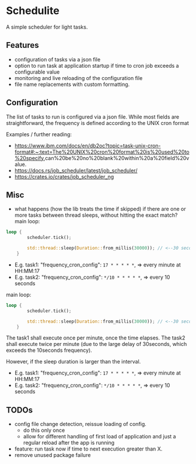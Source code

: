 # Schedulite

A simple scheduler for light tasks.

## Features

- configuration of tasks via a json file
- option to run task at application startup if time to cron job exceeds a configurable value
- monitoring and live reloading of the configuration file
- file name replacements with custom formatting.

## Configuration

The list of tasks to run is configured via a json file.
While most fields are straightforward, the frequency is defined according to the UNIX cron format

Examples /  further reading:

- <https://www.ibm.com/docs/en/db2oc?topic=task-unix-cron-format#:~:text=The%20UNIX%20cron%20format%20is%20used%20to%20specify>,can%20be%20no%20blank%20within%20a%20field%20value.
- <https://docs.rs/job_scheduler/latest/job_scheduler/>
- <https://crates.io/crates/job_scheduler_ng>

## Misc

- what happens (how the lib treats the time if skipped) if there are one or more tasks between thread sleeps, without hitting the exact match?
main loop:

```rust
loop {
        scheduler.tick();

        std::thread::sleep(Duration::from_millis(30000)); // <--30 seconds delay
    }
```

- E.g. task1: "frequency_cron_config": `17 * * * * *`, => every minute at HH:MM:17
- E.g. task2: "frequency_cron_config": `*/10 * * * * *`, => every 10 seconds

main loop:

```rust
loop {
        scheduler.tick();

        std::thread::sleep(Duration::from_millis(30000)); // <--30 seconds delay
    }
```

The task1 shall execute once per minute, once the time elapses.
The task2 shall execute twice per minute (due to the large delay of 30seconds, which exceeds the 10seconds frequency).

However, if the sleep duration is larger than the interval.

- E.g. task1: "frequency_cron_config": `17 * * * * *`, => every minute at HH:MM:17
- E.g. task2: "frequency_cron_config": `*/10 * * * * *`, => every 10 seconds

## TODOs

- config file change detection, reissue loading of config.
    - do this only once
    - allow for different handling of first load of application and just a regular reload after the app is running
- feature: run task now if time to next execution greater than X.
- remove unused package failure